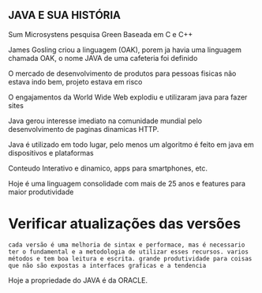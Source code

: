 ## JAVA E SUA HISTÓRIA

Sum Microsystens pesquisa Green
Baseada em C e C++

James Gosling criou a linguagem (OAK), porem ja havia uma linguagem chamada OAK, o nome JAVA de uma cafeteria foi definido

O mercado de desenvolvimento de produtos para pessoas fisicas não estava indo bem, projeto estava em risco

O engajamentos da World Wide Web explodiu e utilizaram java para fazer sites

Java gerou interesse imediato na comunidade mundial pelo desenvolvimento de paginas dinamicas HTTP.

Java é utilizado em todo lugar, pelo menos um algoritmo é feito em java em dispositivos e plataformas

Conteudo Interativo e dinamico, apps para smartphones, etc.

Hoje é uma linguagem consolidade com mais de 25 anos e features para maior produtividade

# Verificar atualizações das versões
    cada versão é uma melhoria de sintax e performace, mas é necessario ter o fundamental e a metodologia de utilizar esses recursos. varios métodos e tem boa leitura e escrita. grande produtividade para coisas que não são expostas a interfaces graficas e a tendencia

Hoje a propriedade do JAVA é da ORACLE.
